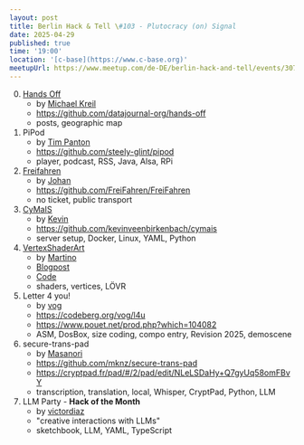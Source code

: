 ```yaml
---
layout: post
title: Berlin Hack & Tell \#103 - Plutocracy (on) Signal
date: 2025-04-29
published: true
time: '19:00'
location: '[c-base](https://www.c-base.org)'
meetupUrl: https://www.meetup.com/de-DE/berlin-hack-and-tell/events/307419226/
---
```


0. [Hands Off](https://datajournal.org/hands-off)
    - by [Michael Kreil](https://michael-kreil.de)
    - https://github.com/datajournal-org/hands-off
    - posts, geographic map
1. PiPod
    - by [Tim Panton](https://github.com/steely-glint)
    - https://github.com/steely-glint/pipod
    - player, podcast, RSS, Java, Alsa, RPi
2. [Freifahren](app.freifahren.org)
    - by [Johan](https://github.com/johan-t)
    - https://github.com/FreiFahren/FreiFahren
    - no ticket, public transport
3. [CyMaIS](https://cymais.cloud/)
    - by [Kevin](https://cybermaster.space/)
    - https://github.com/kevinveenbirkenbach/cymais
    - server setup, Docker, Linux, YAML, Python
4. [VertexShaderArt](https://martinoshelf.neocities.org/vrtexshaderart)
    - by [Martino](https://github.com/udinanon)
    - [Blogpost](https://martinoshelf.neocities.org/vrtexshaderart)
    - [Code](https://github.com/Udinanon/VRterxShaderArt)
    - shaders, vertices, LÖVR
5. Letter 4 you!
    - by [vog](https://njh.eu)
    - https://codeberg.org/vog/l4u
    - https://www.pouet.net/prod.php?which=104082
    - ASM, DosBox, size coding, compo entry, Revision 2025, demoscene
6. secure-trans-pad
    - by [Masanori](https://github.com/mknz)
    - https://github.com/mknz/secure-trans-pad
    - https://cryptpad.fr/pad/#/2/pad/edit/NLeLSDaHy+Q7gyUq58omFBvY
    - transcription, translation, local, Whisper, CryptPad, Python, LLM
7. LLM Party - **Hack of the Month**
    - by [victordiaz](https://github.com/victordiaz)
    - "creative interactions with LLMs" 
    - sketchbook, LLM, YAML, TypeScript